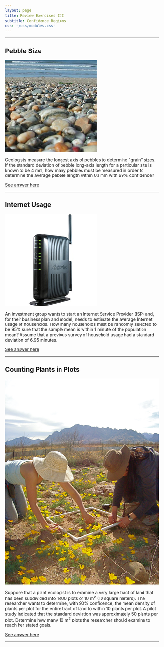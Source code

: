 ```yaml
---
layout: page
title: Review Exercises III
subtitle: Confidence Regions
css: "/css/modules.css"
---
```


----

## Pebble Size
<img src="zimgs/pebbles.jpg" alt="Pebbles" class="img-right">

Geologists measure the longest axis of pebbles to determine "grain" sizes. If the standard deviation of pebble long-axis length for a particular site is known to be 4 mm, how many pebbles must be measured in order to determine the average pebble length within 0.1 mm with 99% confidence?

[See answer here](zRevExAns/ConfRegions_Calcs.html#pebble-size)

----

## Internet Usage
<img src="zimgs/modem.jpg" alt="Modem" class="img-right">

An investment group wants to start an Internet Service Provider (ISP) and, for their business plan and model, needs to estimate the average Internet usage of households. How many households must be randomly selected to be 95% sure that the sample mean is within 1 minute of the population mean?  Assume that a previous survey of household usage had a standard deviation of 6.95 minutes.

[See answer here](zRevExAns/ConfRegions_Calcs.html#internet-usage)

----

## Counting Plants in Plots
<img src="zimgs/counting-plants.jpg" alt="Counting Plants" class="img-right">

Suppose that a plant ecologist is to examine a very large tract of land that has been subdivided into 1400 plots of 10 m<sup>2</sup> (10 square meters). The researcher wants to determine, with 90% confidence, the mean density of plants per plot for the entire tract of land to within 10 plants per plot. A pilot study indicated that the standard deviation was approximately 50 plants per plot. Determine how many 10 m<sup>2</sup> plots the researcher should examine to reach her stated goals.

[See answer here](zRevExAns/ConfRegions_Calcs.html#counting-plants-in-plots)

----
